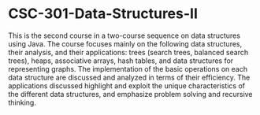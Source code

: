 # CSC-301-Data-Structures-II

This is the second course in a two-course sequence on data structures using Java. The course focuses mainly on the following data structures, their analysis, and their applications: trees (search trees, balanced search trees), heaps, associative arrays, hash tables, and data structures for representing graphs. The implementation of the basic operations on each data structure are discussed and analyzed in terms of their efficiency. The applications discussed highlight and exploit the unique characteristics of the different data structures, and emphasize problem solving and recursive thinking. 
